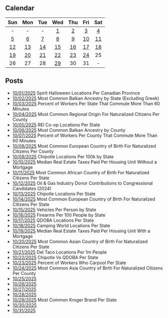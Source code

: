 ## Calendar

|Sun|Mon|Tue|Wed|Thu|Fri|Sat|
|:-:|:-:|:-:|:-:|:-:|:-:|:-:|
|-|-|-|[1](../../projects/stores/Spirit_Halloween_Locations_Per_Canadian_Province)|[2](../../projects/ethnicity/Balkan_Ancestry_Per_State/)|[3](../../projects/economics/Commute_More_60_Minutes_Per_State/)|[4](../../projects/demography/Citizen_Origin_Region_Per_County/)|
|[5](../../projects/stores/REI_Locations_Per_State/)|[6](../../projects/ethnicity/Balkan_Ancestry_Per_County/)|[7](../../projects/economics/Commute_More_60_Minutes_Per_County)|[8](../../projects/demography/Citizen_European_Origin_Region_Per_County/)|[9](../../projects/restaurants/Chipotle_Per_Capita/)|[10](../../projects/economics/Median_Real_Estate_Taxes_Paid_Without_Mortgage_Per_County)|[11](../../projects/demography/Citizen_African_Origin_Per_State/)|
|[12](../../projects/politics/Oil_And_Gas_Industry_Contributions_Per_State/)|[13](../../projects/restaurants/Chipotle_Per_State/)|[14](../../projects/demography/Citizen_European_Origin_Region_Per_State/)|[15](../../projects/economics/Vehicles_Per_State/)|[16](../../projects/demography/Firearm_Ownership_Rate_Per_State/)|[17](../../projects/restaurants/QDOBA_Per_State/)|[18](../../projects/stores/Camping_World_Locations_Per_State/)|
|[19](../../projects/economics/Median_Real_Estate_Taxes_Paid_With_Mortgage_Per_County/)|[20](../../projects/demography/Citizen_Asian_Origin_Per_State/)|[21](../../projects/restaurants/Del_Taco_Per_State/)|[22](../../projects/versus/Chipotle_Vs_QDOBA_Per_State/)|[23](../../projects/economics/Carpool_Per_State/)|[24](../../projects/demography/Citizen_Asian_Origin_Region_Per_County/)|25|
|26|27|28|[29](../../projects/versus/Most_Common_Kroger_Brand_Per_State/)|30|31|-|

## Posts

* [10/01/2025](../../projects/stores/Spirit_Halloween_Locations_Per_Canadian_Province) Spirit Halloween Locations Per Canadian Province
* [10/02/2025](../../projects/ethnicity/Balkan_Ancestry_Per_State/) Most Common Balkan Ancestry by State (Excluding Greek)
* [10/03/2025](../../projects/economics/Commute_More_60_Minutes_Per_State/) Percent of Workers Per State That Commute More Than 60 Minutes
* [10/04/2025](../../projects/demography/Citizen_Origin_Region_Per_County/) Most Common Regional Origin For Naturalized Citizens Per County
* [10/05/2025](../../projects/stores/REI_Locations_Per_State/) REI Co-op Locations Per State
* [10/06/2025](../../projects/ethnicity/Balkan_Ancestry_Per_County/) Most Common Balkan Ancestry by County
* [10/07/2025](../../projects/economics/Commute_More_60_Minutes_Per_County) Percent of Workers Per County That Commute More Than 60 Minutes
* [10/08/2025](../../projects/demography/Citizen_European_Origin_Region_Per_County/) Most Common European Country of Birth For Naturalized Citizens Per County
* [10/09/2025](../../projects/restaurants/Chipotle_Per_Capita/) Chipotle Locations Per 100k by State
* [10/10/2025](../../projects/economics/Median_Real_Estate_Taxes_Paid_Without_Mortgage_Per_County) Median Real Estate Taxes Paid Per Housing Unit Without a Mortgage
* [10/11/2025](../../projects/demography/Citizen_African_Origin_Per_State/) Most Common African Country of Birth For Naturalized Citizens Per State
* [10/12/2025](../../projects/politics/Oil_And_Gas_Industry_Contributions_Per_State/) Oil & Gas Industry Donor Contributions to Congressional Candidates (2024)
* [10/13/2025](../../projects/restaurants/Chipotle_Per_State/) Chipotle Locations Per State
* [10/14/2025](../../projects/demography/Citizen_European_Origin_Region_Per_State/) Most Common European Country of Birth For Naturalized Citizens Per State
* [10/15/2025](../../projects/economics/Vehicles_Per_State/) Vehicles Per Person by State
* [10/16/2025](../../projects/demography/Firearm_Ownership_Rate_Per_State/) Firearms Per 100 People by State
* [10/17/2025](../../projects/restaurants/QDOBA_Per_State/) QDOBA Locations Per State
* [10/18/2025](../../projects/stores/Camping_World_Locations_Per_State/) Camping World Locations Per State
* [10/19/2025](../../projects/economics/Median_Real_Estate_Taxes_Paid_With_Mortgage_Per_County/) Median Real Estate Taxes Paid Per Housing Unit With a Mortgage
* [10/20/2025](../../projects/demography/Citizen_Asian_Origin_Per_State/) Most Common Asian Country of Birth For Naturalized Citizens Per State
* [10/21/2025](../../projects/restaurants/Del_Taco_Per_State/) Del Taco Locations Per 1m People
* [10/22/2025](../../projects/versus/Chipotle_Vs_QDOBA_Per_State/) Chipotle Vs QDOBA Per State
* [10/23/2025](../../projects/economics/Carpool_Per_State/) Percent of Workers Who Carpool Per State
* [10/24/2025](../../projects/demography/Citizen_Asian_Origin_Region_Per_County/) Most Common Asia Country of Birth For Naturalized Citizens Per County
* [10/25/2025]()
* [10/26/2025]()
* [10/27/2025]()
* [10/28/2025]()
* [10/29/2025](../../projects/versus/Most_Common_Kroger_Brand_Per_State/) Most Common Kroger Brand Per State
* [10/30/2025]()
* [10/31/2025]()
